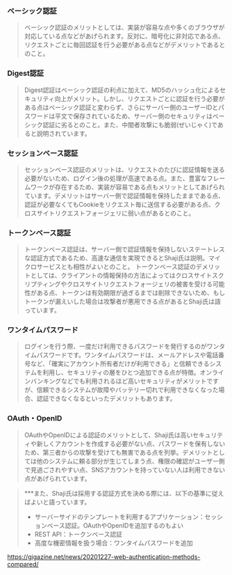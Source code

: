 ### ベーシック認証

> ベーシック認証のメリットとしては、実装が容易な点や多くのブラウザが対応している点などがあげられます。反対に、暗号化に非対応である点、リクエストごとに毎回認証を行う必要がある点などがデメリットであるとのこと。

### Digest認証

> Digest認証はベーシック認証の利点に加えて、MD5のハッシュ化によるセキュリティ向上がメリット。しかし、リクエストごとに認証を行う必要がある点はベーシック認証と変わらず、さらにサーバー側のユーザーIDとパスワードは平文で保存されているため、サーバー側のセキュリティはベーシック認証に劣るとのこと。また、中間者攻撃にも脆弱(ぜいじゃく)であると説明されています。

### セッションベース認証

> セッションベース認証のメリットは、リクエストのたびに認証情報を送る必要がないため、ログイン後の処理が高速である点。また、豊富なフレームワークが存在するため、実装が容易である点もメリットとしてあげられています。デメリットはサーバー側で認証情報を保持したままである点、認証が必要なくてもCookieをリクエスト毎に送信する必要がある点、クロスサイトリクエストフォージェリに弱い点があるとのこと。

### トークンベース認証

> トークンベース認証は、サーバー側で認証情報を保持しないステートレスな認証方式であるため、高速な通信を実現できるとShaji氏は説明。マイクロサービスとも相性がよいとのこと。
トークンベース認証のデメリットとしては、クライアントの情報保持の方法によってはクロスサイトスクリプティングやクロスサイトリクエストフォージェリの被害を受ける可能性がある点、トークンは有効期限が過ぎるまでは削除できないため、もしトークンが漏えいした場合は攻撃者が悪用できる点があるとShaji氏は語っています。

### ワンタイムパスワード

> ログインを行う際、一度だけ利用できるパスワードを発行するのがワンタイムパスワードです。ワンタイムパスワードは、メールアドレスや電話番号など、「確実にアカウント所有者だけが利用できる」と信頼できるシステムを利用し、セキュリティの層をひとつ追加できる点が特徴。オンラインバンキングなどでも利用されるほど高いセキュリティがメリットですが、信頼できるシステムが故障やバッテリー切れで利用できなくなった場合、認証できなくなるといったデメリットもあります。

### OAuth・OpenID

> OAuthやOpenIDによる認証のメリットとして、Shaji氏は高いセキュリティや新しくアカウントを作成する必要がない点、パスワードを保有しないため、第三者からの攻撃を受けても無害である点を列挙。デメリットとしては他のシステムに頼る部分が生じてしまう点、権限の確認がユーザー側で見過ごされやすい点、SNSアカウントを持っていない人は利用できない点があげられています。

> ***また、Shaji氏は採用する認証方式を決める際には、以下の基準に従えばよいと語っています。
> - サーバーサイドのテンプレートを利用するアプリケーション：セッションベース認証。OAuthやOpenIDを追加するのもよい
> - REST API：トークンベース認証
> - 高度な機密情報を扱う場合：ワンタイムパスワードを追加

https://gigazine.net/news/20201227-web-authentication-methods-compared/




